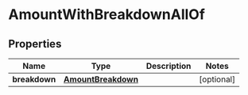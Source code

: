 

# AmountWithBreakdownAllOf


## Properties

| Name | Type | Description | Notes |
|------------ | ------------- | ------------- | -------------|
|**breakdown** | [**AmountBreakdown**](AmountBreakdown.md) |  |  [optional] |



